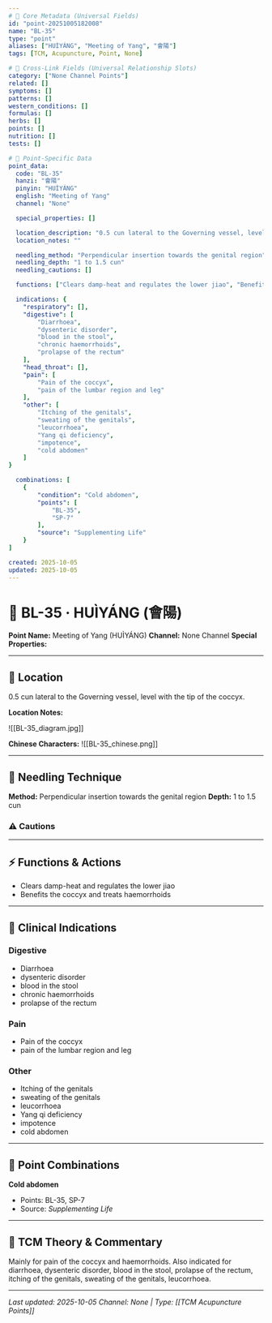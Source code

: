 ```yaml
---
# 🔹 Core Metadata (Universal Fields)
id: "point-20251005182008"
name: "BL-35"
type: "point"
aliases: ["HUÌYÁNG", "Meeting of Yang", "會陽"]
tags: [TCM, Acupuncture, Point, None]

# 🔹 Cross-Link Fields (Universal Relationship Slots)
category: ["None Channel Points"]
related: []
symptoms: []
patterns: []
western_conditions: []
formulas: []
herbs: []
points: []
nutrition: []
tests: []

# 🔹 Point-Specific Data
point_data:
  code: "BL-35"
  hanzi: "會陽"
  pinyin: "HUÌYÁNG"
  english: "Meeting of Yang"
  channel: "None"

  special_properties: []

  location_description: "0.5 cun lateral to the Governing vessel, level with the tip of the coccyx."
  location_notes: ""

  needling_method: "Perpendicular insertion towards the genital region"
  needling_depth: "1 to 1.5 cun"
  needling_cautions: []

  functions: ["Clears damp-heat and regulates the lower jiao", "Benefits the coccyx and treats haemorrhoids"]

  indications: {
    "respiratory": [],
    "digestive": [
        "Diarrhoea",
        "dysenteric disorder",
        "blood in the stool",
        "chronic haemorrhoids",
        "prolapse of the rectum"
    ],
    "head_throat": [],
    "pain": [
        "Pain of the coccyx",
        "pain of the lumbar region and leg"
    ],
    "other": [
        "Itching of the genitals",
        "sweating of the genitals",
        "leucorrhoea",
        "Yang qi deficiency",
        "impotence",
        "cold abdomen"
    ]
}

  combinations: [
    {
        "condition": "Cold abdomen",
        "points": [
            "BL-35",
            "SP-7"
        ],
        "source": "Supplementing Life"
    }
]

created: 2025-10-05
updated: 2025-10-05
---
```


# 📍 BL-35 · HUÌYÁNG (會陽)

**Point Name:** Meeting of Yang (HUÌYÁNG)
**Channel:** None Channel
**Special Properties:** 

---

## 📍 Location

0.5 cun lateral to the Governing vessel, level with the tip of the coccyx.

**Location Notes:**


![[BL-35_diagram.jpg]]

**Chinese Characters:** ![[BL-35_chinese.png]]

---

## 🔧 Needling Technique

**Method:** Perpendicular insertion towards the genital region
**Depth:** 1 to 1.5 cun

### ⚠️ Cautions

---

## ⚡ Functions & Actions
- Clears damp-heat and regulates the lower jiao
- Benefits the coccyx and treats haemorrhoids

---

## 🎯 Clinical Indications

### Digestive
- Diarrhoea
- dysenteric disorder
- blood in the stool
- chronic haemorrhoids
- prolapse of the rectum

### Pain
- Pain of the coccyx
- pain of the lumbar region and leg

### Other
- Itching of the genitals
- sweating of the genitals
- leucorrhoea
- Yang qi deficiency
- impotence
- cold abdomen

---

## 🔗 Point Combinations

**Cold abdomen**
- Points: BL-35, SP-7
- Source: *Supplementing Life*

---

## 🧬 TCM Theory & Commentary

Mainly for pain of the coccyx and haemorrhoids. Also indicated for diarrhoea, dysenteric disorder, blood in the stool, prolapse of the rectum, itching of the genitals, sweating of the genitals, leucorrhoea.

---

*Last updated: 2025-10-05*
*Channel: None | Type: [[TCM Acupuncture Points]]*
